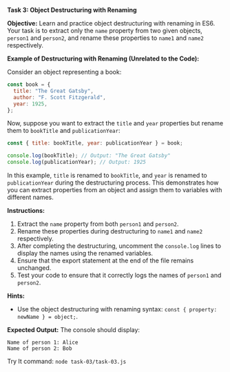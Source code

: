 **Task 3: Object Destructuring with Renaming**

**Objective:** Learn and practice object destructuring with renaming in ES6. Your task is to extract only the `name` property from two given objects, `person1` and `person2`, and rename these properties to `name1` and `name2` respectively.

**Example of Destructuring with Renaming (Unrelated to the Code):**

Consider an object representing a book:

```javascript
const book = {
  title: "The Great Gatsby",
  author: "F. Scott Fitzgerald",
  year: 1925,
};
```

Now, suppose you want to extract the `title` and `year` properties but rename them to `bookTitle` and `publicationYear`:

```javascript
const { title: bookTitle, year: publicationYear } = book;

console.log(bookTitle); // Output: "The Great Gatsby"
console.log(publicationYear); // Output: 1925
```

In this example, `title` is renamed to `bookTitle`, and `year` is renamed to `publicationYear` during the destructuring process. This demonstrates how you can extract properties from an object and assign them to variables with different names.

**Instructions:**

1. Extract the `name` property from both `person1` and `person2`.
2. Rename these properties during destructuring to `name1` and `name2` respectively.
3. After completing the destructuring, uncomment the `console.log` lines to display the names using the renamed variables.
4. Ensure that the export statement at the end of the file remains unchanged.
5. Test your code to ensure that it correctly logs the names of `person1` and `person2`.

**Hints:**

- Use the object destructuring with renaming syntax: `const { property: newName } = object;`.

**Expected Output:**
The console should display:

```
Name of person 1: Alice
Name of person 2: Bob
```

Try It command: `node task-03/task-03.js`
